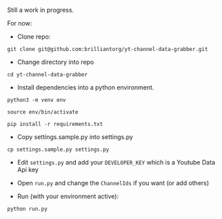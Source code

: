 Still a work in progress.

For now:

- Clone repo:

`git clone git@github.com:brilliantorg/yt-channel-data-grabber.git`

- Change directory into repo

`cd yt-channel-data-grabber`

- Install dependencies into a python environment.

`python3 -m venv env`

`source env/bin/activate`

`pip install -r requirements.txt`

- Copy settings.sample.py into settings.py

`cp settings.sample.py settings.py`

- Edit `settings.py` and add your `DEVELOPER_KEY` which is a Youtube Data Api key

- Open `run.py` and change the `ChannelIds` if you want (or add others)

- Run (with your environment active):

`python run.py`
